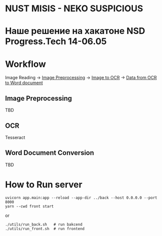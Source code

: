 # NUST MISIS - NEKO SUSPICIOUS

# Наше решение на хакатоне NSD Progress.Tech 14-06.05

# Workflow

Image Reading -> [Image Preprocessing](#image-preprocessing) -> [Image to OCR](#ocr)
-> [Data from OCR to Word document](#word-document-conversion)

## Image Preprocessing

TBD

## OCR

Tesseract

## Word Document Conversion

TBD

# How to Run server

```
uvicorn app.main:app --reload --app-dir ../back --host 0.0.0.0 --port 8000
yarn --cwd front start
```

or

```
./utils/run_back.sh   # run bakcend
./utils/run_front.sh  # run frontend
```